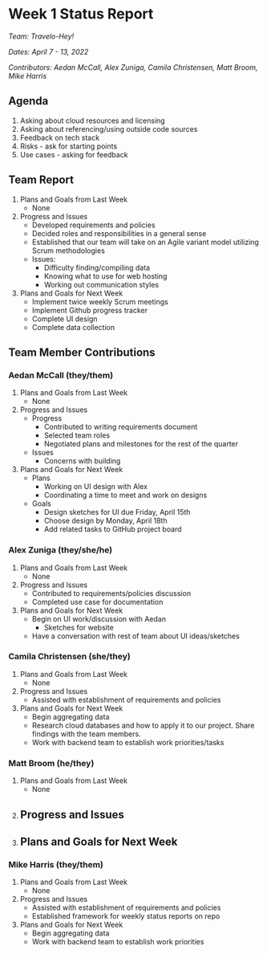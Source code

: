 # Week 1 Status Report
*Team: Travelo-Hey!*

*Dates: April 7 - 13, 2022*

*Contributors: Aedan McCall, Alex Zuniga, Camila Christensen, Matt Broom, Mike Harris*

## Agenda
1. Asking about cloud resources and licensing
2. Asking about referencing/using outside code sources
3. Feedback on tech stack
4. Risks - ask for starting points
5. Use cases - asking for feedback

## Team Report
1. Plans and Goals from Last Week
    - None
2. Progress and Issues
    - Developed requirements and policies
    - Decided roles and responsibilities in a general sense
    - Established that our team will take on an Agile variant model utilizing Scrum methodologies
    - Issues:
      - Difficulty finding/compiling data
      - Knowing what to use for web hosting
      - Working out communication styles
3. Plans and Goals for Next Week
    - Implement twice weekly Scrum meetings
    - Implement Github progress tracker
    - Complete UI design
    - Complete data collection

## Team Member Contributions
### Aedan McCall (they/them)
1. Plans and Goals from Last Week
    - None
2. Progress and Issues
    - Progress
        - Contributed to writing requirements document
        - Selected team roles 
        - Negotiated plans and milestones for the rest of the quarter
    - Issues
        - Concerns with building 
3. Plans and Goals for Next Week
    - Plans
        - Working on UI design with Alex
        - Coordinating a time to meet and work on designs
    - Goals
        - Design sketches for UI due Friday, April 15th
        - Choose design by Monday, April 18th
        - Add related tasks to GitHub project board

### Alex Zuniga (they/she/he)
1. Plans and Goals from Last Week
    - None
2. Progress and Issues
    - Contributed to requirements/policies discussion
    - Completed use case for documentation
3. Plans and Goals for Next Week
    - Begin on UI work/discussion with Aedan 
      - Sketches for website 
    - Have a conversation with rest of team about UI ideas/sketches

### Camila Christensen (she/they)
1. Plans and Goals from Last Week
    - None
2. Progress and Issues
    - Assisted with establishment of requirements and policies
3. Plans and Goals for Next Week
    - Begin aggregating data
    - Research cloud databases and how to apply it to our project. Share findings with the team members.
    - Work with backend team to establish work priorities/tasks

### Matt Broom (he/they)
1. Plans and Goals from Last Week
    - None
2. Progress and Issues
    -
3. Plans and Goals for Next Week
    -

### Mike Harris (they/them)
1. Plans and Goals from Last Week
    - None
2. Progress and Issues
    - Assisted with establishment of requirements and policies
    - Established framework for weekly status reports on repo
3. Plans and Goals for Next Week
    - Begin aggregating data
    - Work with backend team to establish work priorities
